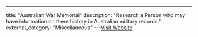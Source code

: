 ---
title: "Australian War Memorial"
description: "Research a Person who may have information on there history in Australian military records."
external_category: "Miscellaneous"
---[Visit Website](https://www.awm.gov.au/collection/understanding-the-memorials-collection/researching-a-person)

